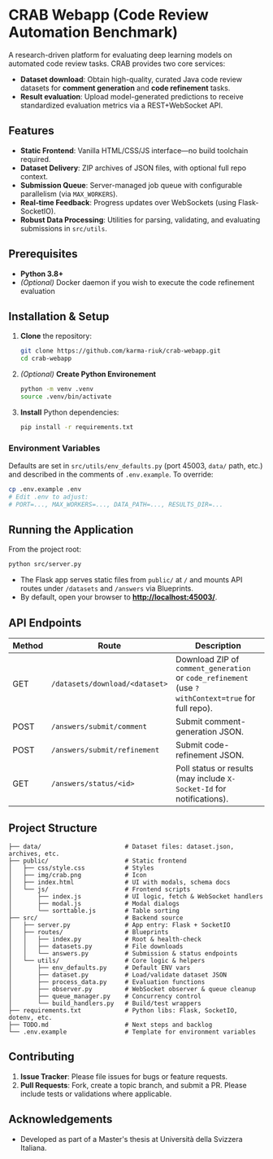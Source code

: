 # CRAB Webapp (Code Review Automation Benchmark)

A research-driven platform for evaluating deep learning models on automated code review tasks. CRAB provides two core services:

- **Dataset download**: Obtain high-quality, curated Java code review datasets for **comment
  generation** and **code refinement** tasks.
- **Result evaluation**: Upload model-generated predictions to receive standardized evaluation
  metrics via a REST+WebSocket API.

## Features

- **Static Frontend**: Vanilla HTML/CSS/JS interface—no build toolchain required.
- **Dataset Delivery**: ZIP archives of JSON files, with optional full repo context.
- **Submission Queue**: Server-managed job queue with configurable parallelism (via `MAX_WORKERS`).
- **Real‑time Feedback**: Progress updates over WebSockets (using Flask-SocketIO).
- **Robust Data Processing**: Utilities for parsing, validating, and evaluating submissions in `src/utils`.

## Prerequisites

- **Python 3.8+**
- *(Optional)* Docker daemon if you wish to execute the code refinement evaluation

## Installation & Setup

1. **Clone** the repository:

   ```bash
   git clone https://github.com/karma-riuk/crab-webapp.git
   cd crab-webapp
   ```

1. *(Optional)* **Create Python Environement**

   ```bash
   python -m venv .venv
   source .venv/bin/activate
   ```

1. **Install** Python dependencies:

   ```bash
   pip install -r requirements.txt
   ```

### Environment Variables

Defaults are set in `src/utils/env_defaults.py` (port 45003, `data/` path, etc.) and described in
the comments of `.env.example`. To override:

```bash
cp .env.example .env
# Edit .env to adjust:
# PORT=..., MAX_WORKERS=..., DATA_PATH=..., RESULTS_DIR=...
```

## Running the Application

From the project root:

```bash
python src/server.py
```

- The Flask app serves static files from `public/` at `/` and mounts API routes under `/datasets` and `/answers` via Blueprints.
- By default, open your browser to **[http://localhost:45003/](http://localhost:45003/)**.

## API Endpoints

| Method | Route | Description |
| ------ | ------------------------------ | ------------------------------------------------------------------------------------------------------------------------- |
| GET | `/datasets/download/<dataset>` | Download ZIP of `comment_generation` or `code_refinement` (use `?withContext=true` for full repo).|
| POST | `/answers/submit/comment` | Submit comment-generation JSON. |
| POST | `/answers/submit/refinement` | Submit code-refinement JSON. |
| GET | `/answers/status/<id>` | Poll status or results (may include `X-Socket-Id` for notifications). |

## Project Structure

```
├── data/                       # Dataset files: dataset.json, archives, etc.
├── public/                     # Static frontend
│   ├── css/style.css           # Styles
│   ├── img/crab.png            # Icon
│   ├── index.html              # UI with modals, schema docs
│   └── js/                     # Frontend scripts
│       ├── index.js            # UI logic, fetch & WebSocket handlers
│       ├── modal.js            # Modal dialogs
│       └── sorttable.js        # Table sorting
├── src/                        # Backend source
│   ├── server.py               # App entry: Flask + SocketIO
│   ├── routes/                 # Blueprints
│   │   ├── index.py            # Root & health-check
│   │   ├── datasets.py         # File downloads
│   │   └── answers.py          # Submission & status endpoints
│   └── utils/                  # Core logic & helpers
│       ├── env_defaults.py     # Default ENV vars
│       ├── dataset.py          # Load/validate dataset JSON
│       ├── process_data.py     # Evaluation functions
│       ├── observer.py         # WebSocket observer & queue cleanup
│       ├── queue_manager.py    # Concurrency control
│       └── build_handlers.py   # Build/test wrappers
├── requirements.txt            # Python libs: Flask, SocketIO, dotenv, etc.
├── TODO.md                     # Next steps and backlog
└── .env.example                # Template for environment variables
```

## Contributing

1. **Issue Tracker**: Please file issues for bugs or feature requests.
1. **Pull Requests**: Fork, create a topic branch, and submit a PR. Please include tests or validations where applicable.

## Acknowledgements

- Developed as part of a Master's thesis at Università della Svizzera Italiana.
